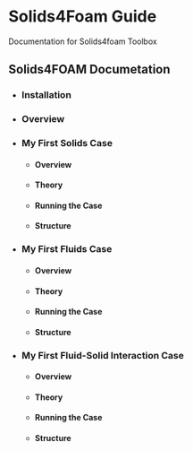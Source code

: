 # Solids4Foam Guide
Documentation for Solids4foam Toolbox

## Solids4FOAM Documetation

- ### Installation

- ### Overview

- ### My First Solids Case
    - #### Overview
    - #### Theory
    - #### Running the Case
    - #### Structure
- ### My First Fluids Case
    - #### Overview
    - #### Theory
    - #### Running the Case
    - #### Structure

- ### My First Fluid-Solid Interaction Case
    - #### Overview
    - #### Theory
    - #### Running the Case
    - #### Structure

